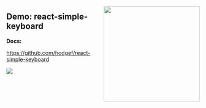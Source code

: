 <a href="https://github.com/hodgef/react-simple-keyboard" title="simple-keyboard repository"><img src="https://franciscohodge.com/project-pages/simple-keyboard/images/rsimplekeyboardl.png" width="250" align="right"></a>

## Demo: react-simple-keyboard

**Docs:**

https://github.com/hodgef/react-simple-keyboard

<a href="https://codesandbox.io/s/github/hodgef/demo_npm_react-simple-keyboard" title="run demo" target="_blank"><img src="https://franciscohodge.com/project-pages/simple-keyboard/images/rundemo200.png" align="center"></a>
